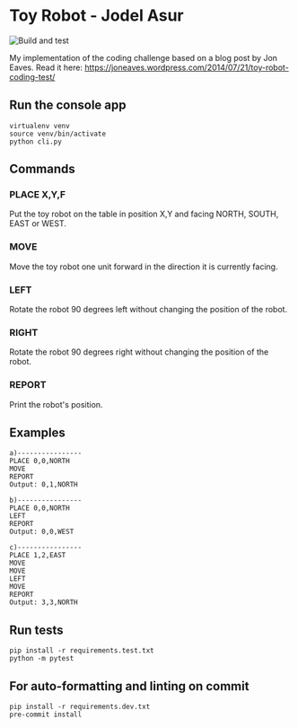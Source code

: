 # Toy Robot - Jodel Asur

![Build and test](https://github.com/jodelasur/ToyRobot/actions/workflows/build_and_test.yaml/badge.svg)

My implementation of the coding challenge based on a blog post by Jon Eaves. Read it
here: https://joneaves.wordpress.com/2014/07/21/toy-robot-coding-test/

## Run the console app

```shell
virtualenv venv
source venv/bin/activate
python cli.py
```

## Commands

### PLACE X,Y,F

Put the toy robot on the table in position X,Y and facing NORTH, SOUTH, EAST or WEST.

### MOVE

Move the toy robot one unit forward in the direction it is currently facing.

### LEFT

Rotate the robot 90 degrees left without changing the position of the robot.

### RIGHT

Rotate the robot 90 degrees right without changing the position of the robot.

### REPORT

Print the robot's position.

## Examples

```
a)----------------
PLACE 0,0,NORTH
MOVE
REPORT
Output: 0,1,NORTH

b)----------------
PLACE 0,0,NORTH
LEFT
REPORT
Output: 0,0,WEST

c)----------------
PLACE 1,2,EAST
MOVE
MOVE
LEFT
MOVE
REPORT
Output: 3,3,NORTH
```

## Run tests

```shell
pip install -r requirements.test.txt
python -m pytest
```

## For auto-formatting and linting on commit

```shell
pip install -r requirements.dev.txt
pre-commit install
```
